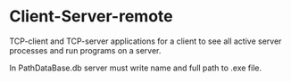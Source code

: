# Client-Server-remote
TCP-client and TCP-server applications for a client to see all active server processes and run programs on a server.

In PathDataBase.db server must write name and full path to .exe file. 

